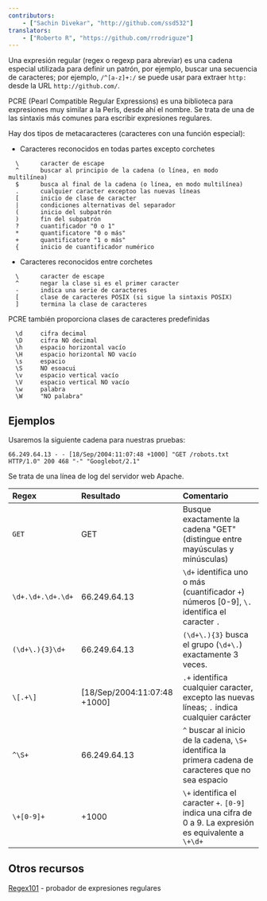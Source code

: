 ```yaml
---
contributors:
    - ["Sachin Divekar", "http://github.com/ssd532"]
translators:
    - ["Roberto R", "https://github.com/rrodriguze"]
---
```


Una expresión regular (regex o regexp para abreviar) es una cadena especial
utilizada para definir un patrón, por ejemplo, buscar una secuencia de
caracteres; por ejemplo, `/^[a-z]+:/` se puede usar para extraer `http:`
desde la URL `http://github.com/`.

PCRE (Pearl Compatible Regular Expressions) es una biblioteca para expresiones
muy similar a la Perls, desde ahí el nombre. Se trata de una de las sintaxis
más comunes para escribir expresiones regulares.

Hay dos tipos de metacaracteres (caracteres con una función especial):

* Caracteres reconocidos en todas partes excepto corchetes

```
  \      caracter de escape
  ^      buscar al principio de la cadena (o línea, en modo multilínea)
  $      busca al final de la cadena (o línea, en modo multilínea)
  .      cualquier caracter exceptoo las nuevas líneas
  [      inicio de clase de caracter
  |      condiciones alternativas del separador
  (      inicio del subpatrón
  )      fin del subpatrón
  ?      cuantificador "0 o 1"
  *      quantificatore "0 o más"
  +      quantificatore "1 o más"
  {      inicio de cuantificador numérico
```

* Caracteres reconocidos entre corchetes

```
  \      caracter de escape
  ^      negar la clase si es el primer caracter
  -      indica una serie de caracteres
  [      clase de caracteres POSIX (si sigue la sintaxis POSIX)
  ]      termina la clase de caracteres
```

PCRE también proporciona clases de caracteres predefinidas

```
  \d     cifra decimal
  \D     cifra NO decimal
  \h     espacio horizontal vacío
  \H     espacio horizontal NO vacío
  \s     espacio
  \S     NO esoacui
  \v     espacio vertical vacío
  \V     espacio vertical NO vacío
  \w     palabra
  \W     "NO palabra"
```

## Ejemplos

Usaremos la siguiente cadena para nuestras pruebas:

```
66.249.64.13 - - [18/Sep/2004:11:07:48 +1000] "GET /robots.txt HTTP/1.0" 200 468 "-" "Googlebot/2.1"
```

Se trata de una línea de log del servidor web Apache.

| Regex | Resultado          | Comentario |
| :---- | :-------------- | :------ |
| `GET`   | GET | Busque exactamente la cadena "GET" (distingue entre mayúsculas y minúsculas) |
| `\d+.\d+.\d+.\d+` | 66.249.64.13 | `\d+` identifica uno o más (cuantificador `+`) números [0-9], `\.` identifica el caracter `.` |
| `(\d+\.){3}\d+` | 66.249.64.13 | `(\d+\.){3}` busca el grupo (`\d+\.`) exactamente 3 veces. |
| `\[.+\]` | [18/Sep/2004:11:07:48 +1000] | `.+` identifica cualquier caracter, excepto las nuevas líneas; `.` indica cualquier carácter |
| `^\S+` | 66.249.64.13 | `^` buscar al inicio de la cadena, `\S+` identifica la primera cadena de caracteres que no sea espacio |
| `\+[0-9]+` | +1000 | `\+` identifica el caracter `+`. `[0-9]` indica una cifra de 0 a 9. La expresión es equivalente a `\+\d+` |

## Otros recursos
[Regex101](https://regex101.com/) - probador de expresiones regulares
